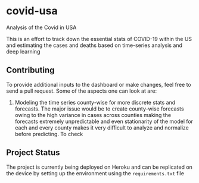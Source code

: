 # covid-usa
Analysis of the Covid in USA 

This is an effort to track down the essential stats of COVID-19 within the US and estimating the cases and deaths based on time-series analysis and deep learning

## Contributing

To provide additional inputs to the dashboard or make changes, feel free to send a pull request. Some of the aspects one can look at are:
1. Modeling the time series county-wise for more discrete stats and forecasts.
The major issue would be to create county-wise forecasts owing to the high variance in cases across counties making the forecasts extremely unpredictable and even stationarity of the model for each and every county makes it very difficult to analyze and normalize before predicting. 
To check 

## Project Status 

The project is currently being deployed on Heroku and can be replicated on the device by setting up the environment using the `requirements.txt` file